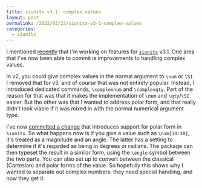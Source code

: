 ```yaml
---
title: siunitx v3.1: complex values
layout: post
permalink: /2022/03/22/siunitx-v3-1-complex-values
categories:
  - siunitx
---
```


I mentioned [recently](/2022/03/11/siunitx-v3-1-development) that I'm working on
features for [`siunitx`](https://ctan.org/pkg/siunitx) v3.1. One area that I've
now been able  to commit is improvements to handling complex values.

In v2, you could give complex values in the normal argument to `\num` or `\SI`.
I removed that for v3, and of course that was not entirely popular. Instead, I
introduced dedicated commands, `\complexnum` and `\complexqty`. Part of the
reason  for that was that it makes the implementation of `\num` and `\qty`/`\SI`
easier. But the other was that I wanted to address polar form, and that really
didn't  look viable if it was mixed in with the normal numerical argument type.

I've now [committed a
change](https://github.com/josephwright/siunitx/commit/782e8f0a8a2d08592870023a7584c8735775f96f)
that introduces support for polar form in `siunitx`. So what happens now is if
you give a value such as `\num{10:30}`, it's treated as a magnitude and an
angle. The latter has a setting to determine if it's regarded as being in
degrees or radians. The package can then typeset the result in a similar form,
using the `\angle` symbol between the two parts. You can also set up to  convert
between the classical (Cartesian) and polar forms of the value. So hopefully
this shows why I wanted to separate out complex numbers: they need special
handling, and now they get it.
